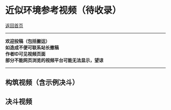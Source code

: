 # 近似环境参考视频（待收录）

[返回首页](../../index.html)  

---

**欢迎投稿（包括搬运）**  
**如造成不便可联系站长撤稿**  
**作者ID可见视频页面**  
**部分不能网页浏览的视频平台可能无法显示，望谅**

---

## 构筑视频（含示例决斗）

[]()  

## 决斗视频

[]()  
